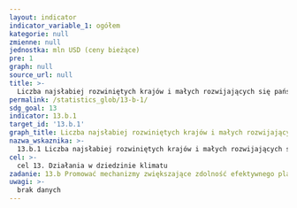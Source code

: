 ```yaml
---
layout: indicator
indicator_variable_1: ogółem
kategorie: null
zmienne: null
jednostka: mln USD (ceny bieżące)
pre: 1
graph: null
source_url: null
title: >-
  Liczba najsłabiej rozwiniętych krajów i małych rozwijających się państw wyspiarskich, które otrzymały specjalne wsparcie, w tym wsparcie finansowe, technologiczne oraz potencjał – na rozwój mechanizmów zwiększających zdolność efektywnego planowania i zarządzania w zakresie zmian klimatu, ze szczególnym uwzględnieniem potrzeb kobiet, młodzieży oraz lokalnych i marginalizowanych grup społecznych
permalink: /statistics_glob/13-b-1/
sdg_goal: 13
indicator: 13.b.1
target_id: '13.b.1'
graph_title: Liczba najsłabiej rozwiniętych krajów i małych rozwijających się państw wyspiarskich, które otrzymały specjalne wsparcie, w tym wsparcie finansowe, technologiczne oraz potencjał – na rozwój mechanizmów zwiększających zdolność efektywnego planowania i zarządzania w zakresie zmian klimatu, ze szczególnym uwzględnieniem potrzeb kobiet, młodzieży oraz lokalnych i marginalizowanych grup społecznych
nazwa_wskaznika: >-
  13.b.1 Liczba najsłabiej rozwiniętych krajów i małych rozwijających się państw wyspiarskich, które otrzymały specjalne wsparcie, w tym wsparcie finansowe, technologiczne oraz potencjał – na rozwój mechanizmów zwiększających zdolność efektywnego planowania i zarządzania w zakresie zmian klimatu, ze szczególnym uwzględnieniem potrzeb kobiet, młodzieży oraz lokalnych i marginalizowanych grup społecznych
cel: >-
  cel 13. Działania w dziedzinie klimatu
zadanie: 13.b Promować mechanizmy zwiększające zdolność efektywnego planowania i zarządzania w zakresie zmian klimatycznych w krajach najsłabiej rozwiniętych i małych państwach wyspiarskich, w tym poprzez skupienie uwagi na potrzebach kobiet i młodzieży oraz lokalnych i marginalizowanych grupach społecznych
uwagi: >-
  brak danych
---
```

